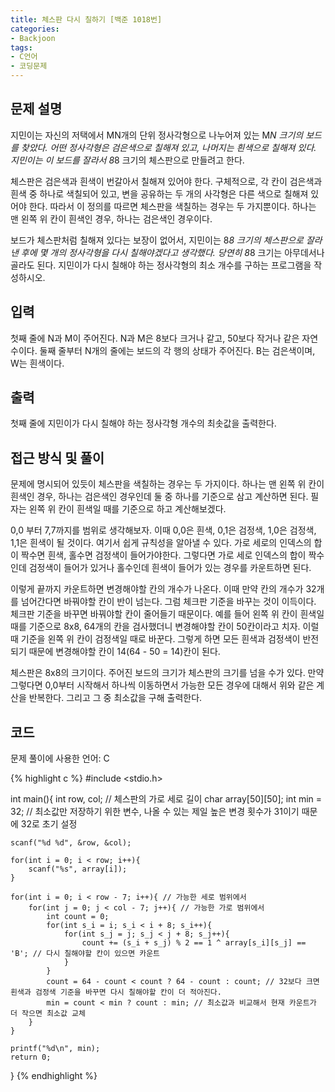 ```yaml
---
title: 체스판 다시 칠하기 [백준 1018번]
categories:
- Backjoon
tags:
- C언어
- 코딩문제
---
```


## 문제 설명

지민이는 자신의 저택에서 MN개의 단위 정사각형으로 나누어져 있는 M*N 크기의 보드를 찾았다. 어떤 정사각형은 검은색으로 칠해져 있고, 나머지는 흰색으로 칠해져 있다. 지민이는 이 보드를 잘라서 8*8 크기의 체스판으로 만들려고 한다.

체스판은 검은색과 흰색이 번갈아서 칠해져 있어야 한다. 구체적으로, 각 칸이 검은색과 흰색 중 하나로 색칠되어 있고, 변을 공유하는 두 개의 사각형은 다른 색으로 칠해져 있어야 한다. 따라서 이 정의를 따르면 체스판을 색칠하는 경우는 두 가지뿐이다. 하나는 맨 왼쪽 위 칸이 흰색인 경우, 하나는 검은색인 경우이다.

보드가 체스판처럼 칠해져 있다는 보장이 없어서, 지민이는 8*8 크기의 체스판으로 잘라낸 후에 몇 개의 정사각형을 다시 칠해야겠다고 생각했다. 당연히 8*8 크기는 아무데서나 골라도 된다. 지민이가 다시 칠해야 하는 정사각형의 최소 개수를 구하는 프로그램을 작성하시오.

## 입력

첫째 줄에 N과 M이 주어진다. N과 M은 8보다 크거나 같고, 50보다 작거나 같은 자연수이다. 둘째 줄부터 N개의 줄에는 보드의 각 행의 상태가 주어진다. B는 검은색이며, W는 흰색이다.

## 출력

첫째 줄에 지민이가 다시 칠해야 하는 정사각형 개수의 최솟값을 출력한다.

## 접근 방식 및 풀이

문제에 명시되어 있듯이 체스판을 색칠하는 경우는 두 가지이다. 하나는 맨 왼쪽 위 칸이 흰색인 경우, 하나는 검은색인 경우인데 둘 중 하나를 기준으로 삼고 계산하면 된다. 필자는 왼쪽 위 칸이 흰색일 때를 기준으로 하고 계산해보겠다.

0,0 부터 7,7까지를 범위로 생각해보자. 이때 0,0은 흰색, 0,1은 검정색, 1,0은 검정색, 1,1은 흰색이 될 것이다. 여기서 쉽게 규칙성을 알아낼 수 있다. 가로 세로의 인덱스의 합이 짝수면 흰색, 홀수면 검정색이 들어가야한다. 그렇다면 가로 세로 인덱스의 합이 짝수인데 검정색이 들어가 있거나 홀수인데 흰색이 들어가 있는 경우를 카운트하면 된다.

이렇게 끝까지 카운트하면 변경해야할 칸의 개수가 나온다. 이때 만약 칸의 개수가 32개를 넘어간다면 바꿔야할 칸이 반이 넘는다. 그럼 체크판 기준을 바꾸는 것이 이득이다. 체크판 기준을 바꾸면 바꿔야할 칸이 줄어들기 때문이다. 예를 들어 왼쪽 위 칸이 흰색일 때를 기준으로 8x8, 64개의 칸을 검사했더니 변경해야할 칸이 50칸이라고 치자. 이럴 때 기준을 왼쪽 위 칸이 검정색일 때로 바꾼다. 그렇게 하면 모든 흰색과 검정색이 반전되기 때문에 변경해야할 칸이 14(64 - 50 = 14)칸이 된다.

체스판은 8x8의 크기이다. 주어진 보드의 크기가 체스판의 크기를 넘을 수가 있다. 만약 그렇다면  0,0부터 시작해서 하나씩 이동하면서 가능한 모든 경우에 대해서 위와 같은 계산을 반복한다. 그리고 그 중 최소값을 구해 출력한다.

## 코드
문제 풀이에 사용한 언어: C

{% highlight c %}
#include <stdio.h>

int main(){
    int row, col; // 체스판의 가로 세로 길이
    char array[50][50];
    int min = 32; // 최소값만 저장하기 위한 변수, 나올 수 있는 제일 높은 변경 횟수가 31이기 때문에 32로 초기 설정
    
    scanf("%d %d", &row, &col);
    
    for(int i = 0; i < row; i++){
        scanf("%s", array[i]);
    }
    
    for(int i = 0; i < row - 7; i++){ // 가능한 세로 범위에서
        for(int j = 0; j < col - 7; j++){ // 가능한 가로 범위에서
            int count = 0;
            for(int s_i = i; s_i < i + 8; s_i++){
                for(int s_j = j; s_j < j + 8; s_j++){
                    count += (s_i + s_j) % 2 == 1 ^ array[s_i][s_j] == 'B'; // 다시 칠해야할 칸이 있으면 카운트
                }
            }
            count = 64 - count < count ? 64 - count : count; // 32보다 크면 흰색과 검정색 기준을 바꾸면 다시 칠해야할 칸이 더 적아진다.
            min = count < min ? count : min; // 최소값과 비교해서 현재 카운트가 더 작으면 최소값 교체
        }
    }
    
    printf("%d\n", min);
    return 0;
}
{% endhighlight %}
